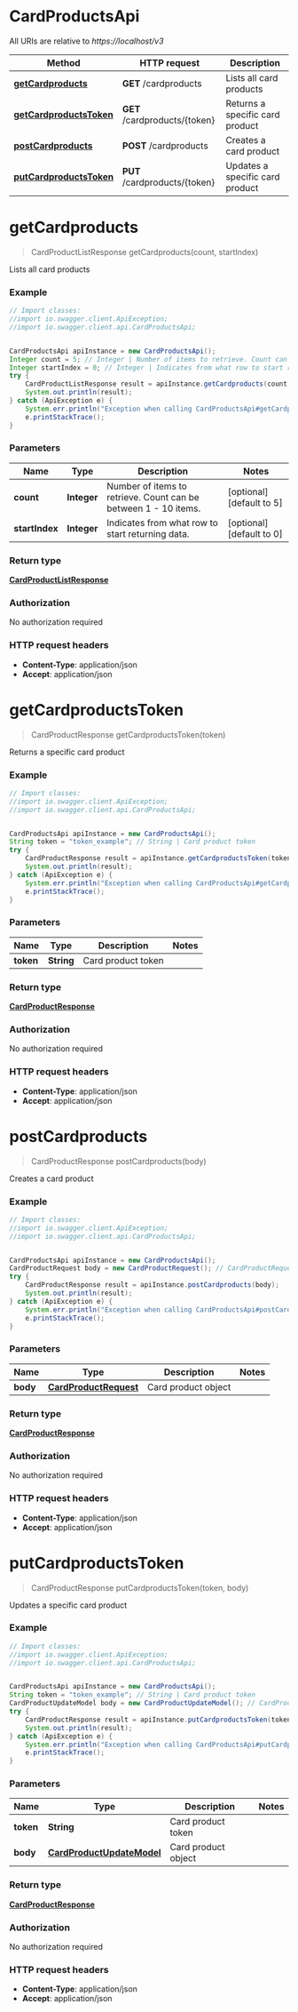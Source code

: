 # CardProductsApi

All URIs are relative to *https://localhost/v3*

Method | HTTP request | Description
------------- | ------------- | -------------
[**getCardproducts**](CardProductsApi.md#getCardproducts) | **GET** /cardproducts | Lists all card products
[**getCardproductsToken**](CardProductsApi.md#getCardproductsToken) | **GET** /cardproducts/{token} | Returns a specific card product
[**postCardproducts**](CardProductsApi.md#postCardproducts) | **POST** /cardproducts | Creates a card product
[**putCardproductsToken**](CardProductsApi.md#putCardproductsToken) | **PUT** /cardproducts/{token} | Updates a specific card product


<a name="getCardproducts"></a>
# **getCardproducts**
> CardProductListResponse getCardproducts(count, startIndex)

Lists all card products



### Example
```java
// Import classes:
//import io.swagger.client.ApiException;
//import io.swagger.client.api.CardProductsApi;


CardProductsApi apiInstance = new CardProductsApi();
Integer count = 5; // Integer | Number of items to retrieve. Count can be between 1 - 10 items.
Integer startIndex = 0; // Integer | Indicates from what row to start returning data.
try {
    CardProductListResponse result = apiInstance.getCardproducts(count, startIndex);
    System.out.println(result);
} catch (ApiException e) {
    System.err.println("Exception when calling CardProductsApi#getCardproducts");
    e.printStackTrace();
}
```

### Parameters

Name | Type | Description  | Notes
------------- | ------------- | ------------- | -------------
 **count** | **Integer**| Number of items to retrieve. Count can be between 1 - 10 items. | [optional] [default to 5]
 **startIndex** | **Integer**| Indicates from what row to start returning data. | [optional] [default to 0]

### Return type

[**CardProductListResponse**](CardProductListResponse.md)

### Authorization

No authorization required

### HTTP request headers

 - **Content-Type**: application/json
 - **Accept**: application/json

<a name="getCardproductsToken"></a>
# **getCardproductsToken**
> CardProductResponse getCardproductsToken(token)

Returns a specific card product



### Example
```java
// Import classes:
//import io.swagger.client.ApiException;
//import io.swagger.client.api.CardProductsApi;


CardProductsApi apiInstance = new CardProductsApi();
String token = "token_example"; // String | Card product token
try {
    CardProductResponse result = apiInstance.getCardproductsToken(token);
    System.out.println(result);
} catch (ApiException e) {
    System.err.println("Exception when calling CardProductsApi#getCardproductsToken");
    e.printStackTrace();
}
```

### Parameters

Name | Type | Description  | Notes
------------- | ------------- | ------------- | -------------
 **token** | **String**| Card product token |

### Return type

[**CardProductResponse**](CardProductResponse.md)

### Authorization

No authorization required

### HTTP request headers

 - **Content-Type**: application/json
 - **Accept**: application/json

<a name="postCardproducts"></a>
# **postCardproducts**
> CardProductResponse postCardproducts(body)

Creates a card product



### Example
```java
// Import classes:
//import io.swagger.client.ApiException;
//import io.swagger.client.api.CardProductsApi;


CardProductsApi apiInstance = new CardProductsApi();
CardProductRequest body = new CardProductRequest(); // CardProductRequest | Card product object
try {
    CardProductResponse result = apiInstance.postCardproducts(body);
    System.out.println(result);
} catch (ApiException e) {
    System.err.println("Exception when calling CardProductsApi#postCardproducts");
    e.printStackTrace();
}
```

### Parameters

Name | Type | Description  | Notes
------------- | ------------- | ------------- | -------------
 **body** | [**CardProductRequest**](CardProductRequest.md)| Card product object |

### Return type

[**CardProductResponse**](CardProductResponse.md)

### Authorization

No authorization required

### HTTP request headers

 - **Content-Type**: application/json
 - **Accept**: application/json

<a name="putCardproductsToken"></a>
# **putCardproductsToken**
> CardProductResponse putCardproductsToken(token, body)

Updates a specific card product



### Example
```java
// Import classes:
//import io.swagger.client.ApiException;
//import io.swagger.client.api.CardProductsApi;


CardProductsApi apiInstance = new CardProductsApi();
String token = "token_example"; // String | Card product token
CardProductUpdateModel body = new CardProductUpdateModel(); // CardProductUpdateModel | Card product object
try {
    CardProductResponse result = apiInstance.putCardproductsToken(token, body);
    System.out.println(result);
} catch (ApiException e) {
    System.err.println("Exception when calling CardProductsApi#putCardproductsToken");
    e.printStackTrace();
}
```

### Parameters

Name | Type | Description  | Notes
------------- | ------------- | ------------- | -------------
 **token** | **String**| Card product token |
 **body** | [**CardProductUpdateModel**](CardProductUpdateModel.md)| Card product object |

### Return type

[**CardProductResponse**](CardProductResponse.md)

### Authorization

No authorization required

### HTTP request headers

 - **Content-Type**: application/json
 - **Accept**: application/json

